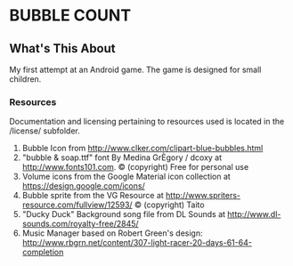 # BUBBLE COUNT

## What's This About

My first attempt at an Android game. The game is designed for small children.


### Resources

Documentation and licensing pertaining to resources used is located in the /license/ subfolder.

1. Bubble Icon from http://www.clker.com/clipart-blue-bubbles.html
2. "bubble & soap.ttf" font By Medina GrÈgory / dcoxy at http://www.fonts101.com. © (copyright) Free for personal use
3. Volume icons from the Google Material icon collection at https://design.google.com/icons/
4. Bubble sprite from the VG Resource at http://www.spriters-resource.com/fullview/12593/ © (copyright) Taito
5. "Ducky Duck" Background song file from DL Sounds at http://www.dl-sounds.com/royalty-free/2845/
6. Music Manager based on Robert Green's design: http://www.rbgrn.net/content/307-light-racer-20-days-61-64-completion